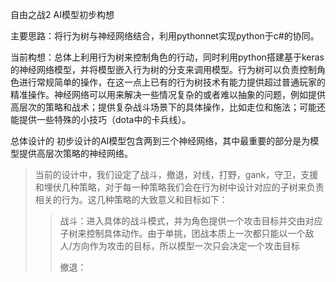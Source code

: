 自由之战2 AI模型初步构想

主要思路：将行为树与神经网络结合，利用pythonnet实现python于c#的协同。

当前构想：总体上利用行为树来控制角色的行动，同时利用python搭建基于keras的神经网络模型，并将模型嵌入行为树的分支来调用模型。行为树可以负责控制角色进行常规简单的操作，在这一点上已有的行为树技术有能力提供超过普通玩家的精准操作。神经网络可以用来解决一些情况复杂的或者难以抽象的问题，例如提供高层次的策略和战术；提供复杂战斗场景下的具体操作，比如走位和施法；可能还能提供一些特殊的小技巧（dota中的卡兵线）。

总体设计的
初步设计的AI模型包含两到三个神经网络，其中最重要的部分是为模型提供高层次策略的神经网络。
>当前的设计中，我们设定了战斗，撤退，对线，打野，gank，守卫，支援和埋伏几种策略，对于每一种策略我们会在行为树中设计对应的子树来负责相关的行为。这几种策略的大致意义和目标如下：
>>战斗：进入具体的战斗模式，并为角色提供一个攻击目标并交由对应子树来控制具体动作。由于单挑，团战本质上一次都只能以一个敌人/方向作为攻击的目标，所以模型一次只会决定一个攻击目标
>>
>>
>>撤退：
>>
>>
>>
>>
>>
>>
>>
>>
>>
>>
>>
>>
